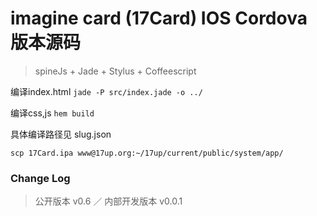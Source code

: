 imagine card (17Card) IOS Cordova 版本源码
=============

> spineJs + Jade + Stylus + Coffeescript

编译index.html `jade -P src/index.jade -o ../`

编译css,js `hem build`

具体编译路径见 slug.json

`scp 17Card.ipa www@17up.org:~/17up/current/public/system/app/`

### Change Log

> 公开版本 v0.6 ／ 内部开发版本 v0.0.1


